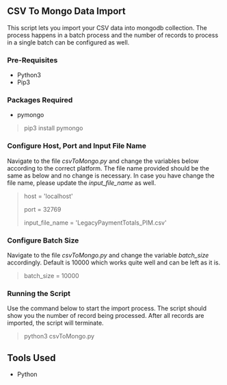 ## CSV To Mongo Data Import
This script lets you import your CSV data into mongodb collection. The process happens in a batch process and the number of records to process in a single batch can be configured as well.

### Pre-Requisites
* Python3
* Pip3

### Packages Required
* pymongo
> pip3 install pymongo

### Configure Host, Port and Input File Name

Navigate to the file *csvToMongo.py* and change the variables below according to the correct platform. The file name provided should be the same as below and no change is necessary. In case you have change the file name, please update the *input_file_name* as well.

> host = 'localhost'
> 
> port = 32769
> 
> input_file_name = 'LegacyPaymentTotals_PIM.csv'

### Configure Batch Size
Navigate to the file *csvToMongo.py* and change the variable *batch_size* accordingly. Default is 10000 which works quite well and can be left as it is.
> batch_size = 10000


### Running the Script
Use the command below to start the import process. The script should show you the number of record being processed. After all records are imported, the script will terminate.
> python3 csvToMongo.py

## Tools Used
* Python